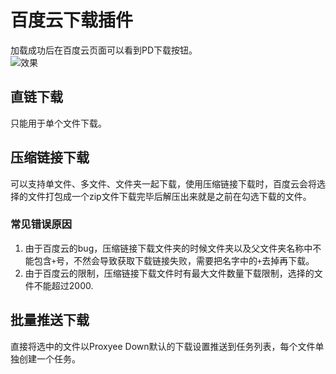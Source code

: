 # 百度云下载插件
加载成功后在百度云页面可以看到PD下载按钮。  
![效果](https://github.com/proxyee-down-org/proxyee-down-extension/raw/master/baiduYun/.img/example1.png)

## 直链下载
只能用于单个文件下载。
## 压缩链接下载
可以支持单文件、多文件、文件夹一起下载，使用压缩链接下载时，百度云会将选择的文件打包成一个zip文件下载完毕后解压出来就是之前在勾选下载的文件。
### 常见错误原因
1. 由于百度云的bug，压缩链接下载文件夹的时候文件夹以及父文件夹名称中不能包含`+`号，不然会导致获取下载链接失败，需要把名字中的`+`去掉再下载。
2. 由于百度云的限制，压缩链接下载文件时有最大文件数量下载限制，选择的文件不能超过2000.
## 批量推送下载
直接将选中的文件以Proxyee Down默认的下载设置推送到任务列表，每个文件单独创建一个任务。
